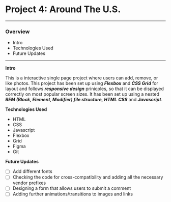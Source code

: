 # Project 4: Around The U.S.

---
### Overview
* Intro
* Technologies Used
* Future Updates

---

**Intro**

This is a interactive single page project where users can add, remove, or like photos. This project has been set up using ***Flexbox*** and ***CSS Grid*** for layout and follows ***responsive design*** prinicples, so that it can be displayed correctly on most popular screen sizes. It has been set up using a nested ***BEM (Block, Element, Modifier) file structure, HTML*** ***CSS*** and ***Javascript***.

**Technologies Used**
- HTML
- CSS
- Javascript
- Flexbox
- Grid
- Figma
- Git

**Future Updates**

- [ ] Add different fonts
- [ ] Checking the code for cross-compatibility and adding all the necessary vendor prefixes
- [ ] Designing a form that allows users to submit a comment
- [ ] Adding further animations/transitions to images and links
